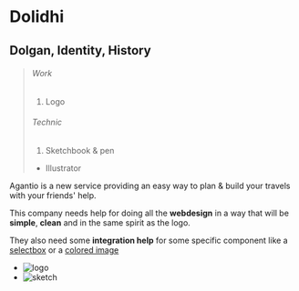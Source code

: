 # Dolidhi

## Dolgan, Identity, History

> ###### Work
> 1. Logo
> ###### Technic
> 1. Sketchbook & pen
> - Illustrator

Agantio is a new service providing an easy way to plan & build your travels with your friends' help.

This company needs help for doing all the **webdesign** in a way that will be **simple**, **clean** and in the same spirit as the logo.

They also need some **integration help** for some specific component like a [selectbox](http://dabblet.com/gist/11043337) or a [colored image](http://dabblet.com/gist/11045609)

- ![logo](media/images/dolidhi-logo-alt.png)
- ![sketch](media/images/dolidhi-sketch.jpg)